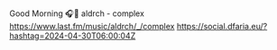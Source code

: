 Good Morning 🎧🎵 aldrch - complex  https://www.last.fm/music/aldrch/_/complex https://social.dfaria.eu/?hashtag=2024-04-30T06:00:04Z